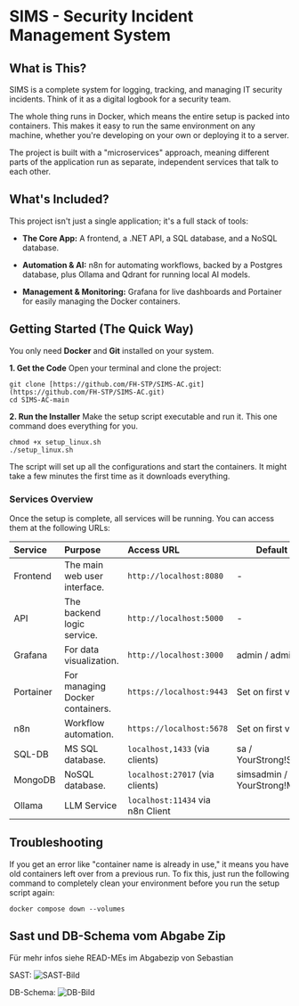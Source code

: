 
# SIMS - Security Incident Management System

## What is This?

SIMS is a complete system for logging, tracking, and managing IT security incidents. Think of it as a digital logbook for a security team.

The whole thing runs in Docker, which means the entire setup is packed into containers. This makes it easy to run the same environment on any machine, whether you're developing on your own or deploying it to a server.

The project is built with a "microservices" approach, meaning different parts of the application run as separate, independent services that talk to each other.

## What's Included?

This project isn't just a single application; it's a full stack of tools:

-   **The Core App:** A frontend, a .NET API, a SQL database, and a NoSQL database.
    
-   **Automation & AI:** n8n for automating workflows, backed by a Postgres database, plus Ollama and Qdrant for running local AI models.
    
-   **Management & Monitoring:** Grafana for live dashboards and Portainer for easily managing the Docker containers.
    

## Getting Started (The Quick Way)

You only need **Docker** and **Git** installed on your system.

**1. Get the Code** Open your terminal and clone the project:

```
git clone [https://github.com/FH-STP/SIMS-AC.git](https://github.com/FH-STP/SIMS-AC.git)
cd SIMS-AC-main
```

**2. Run the Installer** Make the setup script executable and run it. This one command does everything for you.

```
chmod +x setup_linux.sh
./setup_linux.sh
```

The script will set up all the configurations and start the containers. It might take a few minutes the first time as it downloads everything.


### Services Overview

Once the setup is complete, all services will be running. You can access them at the following URLs:

| Service   | Purpose                         | Access URL                        | Default Credentials |
| :-------- | :------------------------------ | :-------------------------------- | - |
| Frontend  | The main web user interface.    | `http://localhost:8080`           | - |
| API       | The backend logic service.      | `http://localhost:5000`           | - |
| Grafana   | For data visualization.         | `http://localhost:3000`           | admin / admin123! |
| Portainer | For managing Docker containers. | `https://localhost:9443`          | Set on first visit! |
| n8n 			| Workflow automation. 						| `https://localhost:5678`          | Set on first visit. |
| SQL-DB    | MS SQL database.                | `localhost,1433` (via clients)    | sa / YourStrong!SQLPa55word |
| MongoDB   | NoSQL database.                 | `localhost:27017` (via clients)   | simsadmin / YourStrong!MongoPa55word |
| Ollama | LLM Service | `localhost:11434` via n8n Client |


## Troubleshooting

If you get an error like "container name is already in use," it means you have old containers left over from a previous run. To fix this, just run the following command to completely clean your environment before you run the setup script again:

```
docker compose down --volumes

```
## Sast und DB-Schema vom Abgabe Zip

Für mehr infos siehe READ-MEs im Abgabezip von Sebastian

SAST:
![SAST-Bild](../SIMS-AC/READ_ME/sast.png)

DB-Schema:
![DB-Bild](../SIMS-AC/READ_ME/unsere_DB.png)
